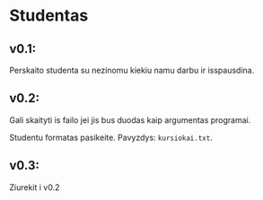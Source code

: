 # Studentas 

## v0.1:
Perskaito studenta su nezinomu kiekiu namu darbu ir isspausdina.

## v0.2:
Gali skaityti is failo jei jis bus duodas kaip argumentas programai.

Studentu formatas pasikeite. Pavyzdys: `kursiokai.txt`.

## v0.3:
Ziurekit i v0.2
